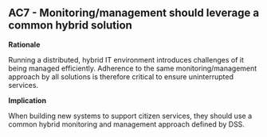 ## AC7 - Monitoring/management should leverage a common hybrid solution

**Rationale**

Running a distributed, hybrid IT environment introduces challenges of it being
managed efficiently. Adherence to the same monitoring/management approach by all solutions is
therefore critical to ensure uninterrupted services.

**Implication**

When building new systems to support citizen services, they should use a common
hybrid monitoring and management approach defined by DSS. 
